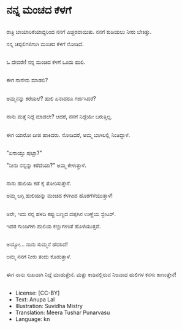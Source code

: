 # ನನ್ನ ಮಂಚದ ಕೆಳಗೆ

##
ರಾತ್ರಿ ಬಾಯಾರಿಕೆಯಾದ್ದರಿಂದ ನನಗೆ ಎಚ್ಚರವಾಯಿತು. ನನಗೆ ಕುಡಿಯಲು ನೀರು ಬೇಕಿತ್ತು.

ನನ್ನ ಚಪ್ಪಲಿಗಳಿಗಾಗಿ ಮಂಚದ ಕೆಳಗೆ ನೋಡಿದೆ.

##
ಓ ದೇವರೇ! ನನ್ನ ಮಂಚದ ಕೆಳಗೆ ಒಂದು ಹುಲಿ.

##
ಈಗ ನಾನೇನು ಮಾಡಲಿ?

##
ಅಮ್ಮನನ್ನು ಕರೆಯಲೆ? ಹುಲಿ ಏನಾದರೂ ಗರ್ಜಿಸಿದರೆ?

##
ನಾನು ಮತ್ತೆ ನಿದ್ದೆ ಮಾಡಲೇ? ಆದರೆ, ನನಗೆ ನಿದ್ದೆಯೇ ಬರುತ್ತಿಲ್ಲ.

##
ಈಗ ಯಾರೋ ದೀಪ ಹಾಕಿದರು. ನೋಡಿದರೆ, ಅಮ್ಮ ಬಾಗಿಲಲ್ಲಿ ನಿಂತಿದ್ದಾಳೆ.

##
"ಏನಾಯ್ತು ಪುಟ್ಟಾ?"

"ನೀನು ನನ್ನನ್ನು ಕರೆದೆಯಾ?" ಅಮ್ಮ ಕೇಳುತ್ತಾಳೆ.

##
ನಾನು ಹುಲಿಯ ಕಡೆ ಕೈ ತೋರಿಸುತ್ತೇನೆ.

ಅಮ್ಮ ಬಗ್ಗಿ ಹುಲಿಯನ್ನು
ಮಂಚದ ಕೆಳಗಿಂದ ಹೊರಗೆಳೆಯುತ್ತಾಳೆ!

##
ಅರೇ, ಇದು ನನ್ನ ಹಳದಿ
ಕಪ್ಪು ಬಣ್ಣದ ದಪ್ಪಗಿನ
ಉಣ್ಣೆಯ ಸ್ವೇಟರ್.

ಇದರ ಗುಂಡಿಗಳು ಹುಲಿಯ ಕಣ್ಣುಗಳಂತೆ ಹೊಳೆಯುತ್ತವೆ.

##
ಅಯ್ಯೋ... ನಾನು ಸುಮ್ಮನೆ ಹೆದರಿದೆ!

ಅಮ್ಮ ನನಗೆ ನೀರು ತಂದು ಕೊಡುತ್ತಾಳೆ.

##
ಈಗ ನಾನು ಸುಖವಾಗಿ ನಿದ್ದೆ ಮಾಡುತ್ತೇನೆ. ಮತ್ತು ಕಾಡಿನಲ್ಲಿರುವ ನಿಜವಾದ ಹುಲಿಗಳ ಕನಸು ಕಾಣುತ್ತೇನೆ!

##
* License: [CC-BY]
* Text: Anupa Lal
* Illustration: Suvidha Mistry
* Translation: Meera Tushar Punarvasu
* Language: kn
